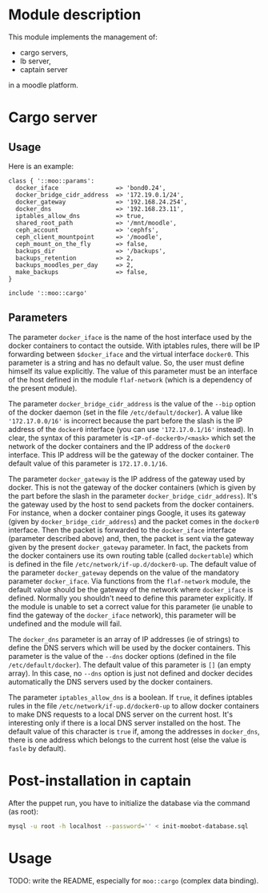 # Module description

This module implements the management of:

- cargo servers,
- lb server,
- captain server

in a moodle platform.


# Cargo server

## Usage

Here is an example:

```puppet
class { '::moo::params':
  docker_iface                => 'bond0.24',
  docker_bridge_cidr_address  => '172.19.0.1/24',
  docker_gateway              => '192.168.24.254',
  docker_dns                  => '192.168.23.11',
  iptables_allow_dns          => true,
  shared_root_path            => '/mnt/moodle',
  ceph_account                => 'cephfs',
  ceph_client_mountpoint      => '/moodle',
  ceph_mount_on_the_fly       => false,
  backups_dir                 => '/backups',
  backups_retention           => 2,
  backups_moodles_per_day     => 2,
  make_backups                => false,
}

include '::moo::cargo'
```

## Parameters

The parameter `docker_iface` is the name of the host
interface used by the docker containers to contact the
outside. With iptables rules, there will be IP forwarding
between `$docker_iface` and the virtual interface `docker0`.
This parameter is a string and has no default value. So, the
user must define himself its value explicitly. The value of
this parameter must be an interface of the host defined in
the module `flaf-network` (which is a dependency of the
present module).

The parameter `docker_bridge_cidr_address` is the value of
the `--bip` option of the docker daemon (set in the file
`/etc/default/docker`). A value like `'172.17.0.0/16'` is
incorrect because the part before the slash is the IP
address of the `docker0` interface (you can use
`'172.17.0.1/16'` instead). In clear, the syntax of this
parameter is `<IP-of-docker0>/<mask>` which set the network
of the docker containers and the IP address of the `docker0`
interface. This IP address will be the gateway of the docker
container. The default value of this parameter is
`172.17.0.1/16`.

The parameter `docker_gateway` is the IP address of the
gateway used by docker. This is not the gateway of the
docker containers (which is given by the part before the
slash in the parameter `docker_bridge_cidr_address`). It's
the gateway used by the host to send packets from the docker
containers. For instance, when a docker container pings
Google, it uses its gateway (given by
`docker_bridge_cidr_address`) and the packet comes in the
`docker0` interface. Then the packet is forwarded to the
`docker_iface` interface (parameter described above) and,
then, the packet is sent via the gateway given by the
present `docker_gateway` parameter. In fact, the packets
from the docker containers use its own routing table (called
`dockertable`) which is defined in the file
`/etc/network/if-up.d/docker0-up`. The default value of the
parameter `docker_gateway` depends on the value of the
mandatory parameter `docker_iface`. Via functions from the
`flaf-network` module, the default value should be the
gateway of the network where `docker_iface` is defined.
Normally you shouldn't need to define this parameter
explicitly. If the module is unable to set a correct value
for this parameter (ie unable to find the gateway of the
`docker_iface` network), this parameter will be undefined
and the module will fail.

The `docker_dns` parameter is an array of IP addresses (ie
of strings) to define the DNS servers which will be used by
the docker containers. This parameter is the value of the
`--dns` docker options (defined in the file
`/etc/default/docker`). The default value of this parameter
is `[]` (an empty array). In this case, no `--dns` option is
just not defined and docker decides automatically the DNS
servers used by the docker containers.

The parameter `iptables_allow_dns` is a boolean. If `true`,
it defines iptables rules in the file
`/etc/network/if-up.d/docker0-up` to allow docker containers
to make DNS requests to a local DNS server on the current
host. It's interesting only if there is a local DNS server
installed on the host. The default value of this character
is `true` if, among the addresses in `docker_dns`, there is
one address which belongs to the current host (else the
value is `fasle` by default).



# Post-installation in captain

After the puppet run, you have to initialize the database
via the command (as root):

```sh
mysql -u root -h localhost --password='' < init-moobot-database.sql
```


# Usage

TODO: write the README, especially for `moo::cargo`
(complex data binding).


